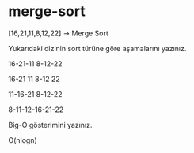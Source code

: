 # merge-sort

 [16,21,11,8,12,22] -> Merge Sort

Yukarıdaki dizinin sort türüne göre aşamalarını yazınız.
 
 
 16-21-11  8-12-22
 
 
 16-21 11  8-12 22
 
 
 11-16-21  8-12-22
 
 
 8-11-12-16-21-22
 
Big-O gösterimini yazınız.


 O(nlogn)
